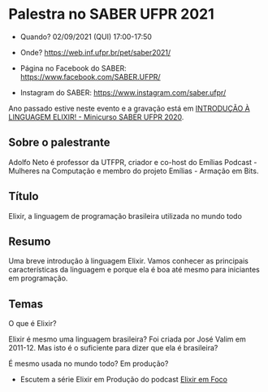 # Palestra no SABER UFPR 2021

- Quando? 02/09/2021 (QUI) 17:00-17:50
- Onde? https://web.inf.ufpr.br/pet/saber2021/

- Página no Facebook do SABER: https://www.facebook.com/SABER.UFPR/
- Instagram do SABER: https://www.instagram.com/saber.ufpr/

Ano passado estive neste evento e a gravação está em [INTRODUÇÃO À LINGUAGEM ELIXIR! - Minicurso SABER UFPR 2020](https://youtu.be/0P941Wc8Vmo).

## Sobre o palestrante

Adolfo Neto é professor da UTFPR, criador e co-host do Emílias Podcast - Mulheres na Computação e membro do projeto Emílias - Armação em Bits.

## Título

Elixir, a linguagem de programação brasileira utilizada no mundo todo

## Resumo

Uma breve introdução à linguagem Elixir. Vamos conhecer as principais características da linguagem e porque ela é boa até mesmo para iniciantes em programação. 


## Temas

O que é Elixir?

Elixir é mesmo uma linguagem brasileira? Foi criada por José Valim em 2011-12. Mas isto é o suficiente para dizer que ela é brasileira?

É mesmo usada no mundo todo? Em produção? 
- Escutem a série Elixir em Produção do podcast [Elixir em Foco](https://anchor.fm/elixiremfoco/)







